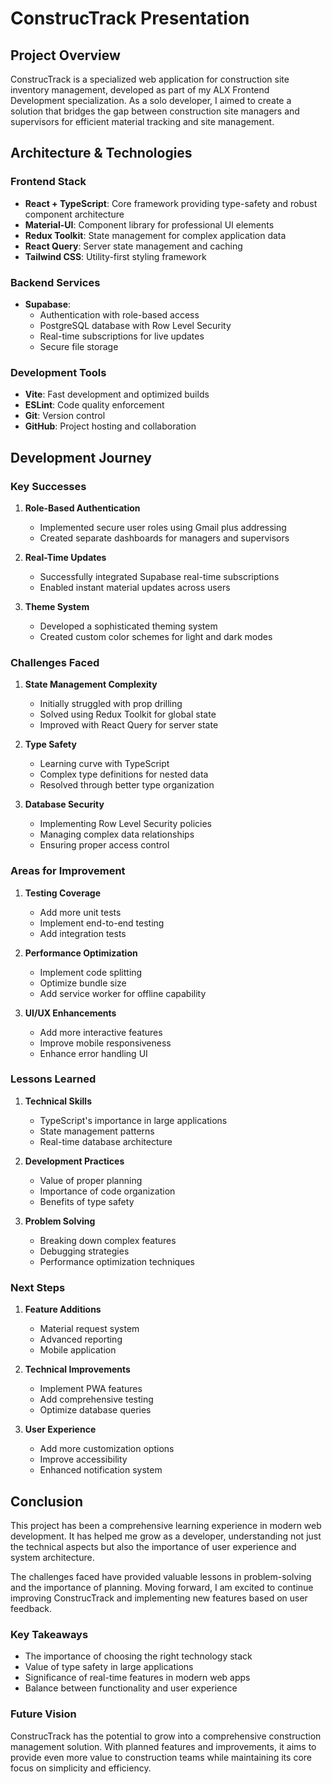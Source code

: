 # ConstrucTrack Presentation

## Project Overview
ConstrucTrack is a specialized web application for construction site inventory management, developed as part of my ALX Frontend Development specialization. As a solo developer, I aimed to create a solution that bridges the gap between construction site managers and supervisors for efficient material tracking and site management.

## Architecture & Technologies

### Frontend Stack
- **React + TypeScript**: Core framework providing type-safety and robust component architecture
- **Material-UI**: Component library for professional UI elements
- **Redux Toolkit**: State management for complex application data
- **React Query**: Server state management and caching
- **Tailwind CSS**: Utility-first styling framework

### Backend Services
- **Supabase**:
  - Authentication with role-based access
  - PostgreSQL database with Row Level Security
  - Real-time subscriptions for live updates
  - Secure file storage

### Development Tools
- **Vite**: Fast development and optimized builds
- **ESLint**: Code quality enforcement
- **Git**: Version control
- **GitHub**: Project hosting and collaboration

## Development Journey

### Key Successes
1. **Role-Based Authentication**
   - Implemented secure user roles using Gmail plus addressing
   - Created separate dashboards for managers and supervisors

2. **Real-Time Updates**
   - Successfully integrated Supabase real-time subscriptions
   - Enabled instant material updates across users

3. **Theme System**
   - Developed a sophisticated theming system
   - Created custom color schemes for light and dark modes

### Challenges Faced
1. **State Management Complexity**
   - Initially struggled with prop drilling
   - Solved using Redux Toolkit for global state
   - Improved with React Query for server state

2. **Type Safety**
   - Learning curve with TypeScript
   - Complex type definitions for nested data
   - Resolved through better type organization

3. **Database Security**
   - Implementing Row Level Security policies
   - Managing complex data relationships
   - Ensuring proper access control

### Areas for Improvement
1. **Testing Coverage**
   - Add more unit tests
   - Implement end-to-end testing
   - Add integration tests

2. **Performance Optimization**
   - Implement code splitting
   - Optimize bundle size
   - Add service worker for offline capability

3. **UI/UX Enhancements**
   - Add more interactive features
   - Improve mobile responsiveness
   - Enhance error handling UI

### Lessons Learned
1. **Technical Skills**
   - TypeScript's importance in large applications
   - State management patterns
   - Real-time database architecture

2. **Development Practices**
   - Value of proper planning
   - Importance of code organization
   - Benefits of type safety

3. **Problem Solving**
   - Breaking down complex features
   - Debugging strategies
   - Performance optimization techniques

### Next Steps
1. **Feature Additions**
   - Material request system
   - Advanced reporting
   - Mobile application

2. **Technical Improvements**
   - Implement PWA features
   - Add comprehensive testing
   - Optimize database queries

3. **User Experience**
   - Add more customization options
   - Improve accessibility
   - Enhanced notification system

## Conclusion
This project has been a comprehensive learning experience in modern web development. It has helped me grow as a developer, understanding not just the technical aspects but also the importance of user experience and system architecture.

The challenges faced have provided valuable lessons in problem-solving and the importance of planning. Moving forward, I am excited to continue improving ConstrucTrack and implementing new features based on user feedback.

### Key Takeaways
- The importance of choosing the right technology stack
- Value of type safety in large applications
- Significance of real-time features in modern web apps
- Balance between functionality and user experience

### Future Vision
ConstrucTrack has the potential to grow into a comprehensive construction management solution. With planned features and improvements, it aims to provide even more value to construction teams while maintaining its core focus on simplicity and efficiency.